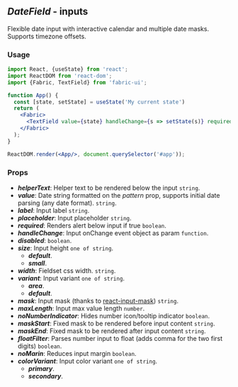 ## *DateField* - inputs

Flexible date input with interactive calendar and multiple date masks. Supports timezone offsets.

### Usage

```jsx
import React, {useState} from 'react';
import ReactDOM from 'react-dom';
import {Fabric, TextField} from 'fabric-ui';

function App() {
  const [state, setState] = useState('My current state')
  return (
    <Fabric>
      <TextField value={state} handleChange={s => setState(s)} required={true} width={'100%'}/>
    </Fabric>
  );
}

ReactDOM.render(<App/>, document.querySelector('#app'));
```

### Props

- ***helperText***: Helper text to be rendered below the input `string`.
- ***value***: Date string formatted on the _pattern_ prop, supports initial date parsing (any date format). `string`.
- ***label***: Input label `string`.
- ***placeholder***: Input placeholder `string`.
- ***required***: Renders alert below input if true `boolean`.
- ***handleChange***: Input onChange event object as param `function`.
- ***disabled***: `boolean`.
- ***size***: Input height `one of string`.
  - ***default***.
  - ***small***.
- ***width***: Fieldset css width. `string`.
- ***variant***:  Input variant `one of string`.
  - ***area***.
  - ***default***.
- ***mask***: Input mask (thanks to [react-input-mask](https://www.npmjs.com/package/react-input-mask)) `string`.
- ***maxLength***: Input max value length `number`.
- ***noNumberIndicator***: Hides number icon/tooltip indicator `boolean`.
- ***maskStart***: Fixed mask to be rendered before input content `string`.
- ***maskEnd***: Fixed mask to be rendered after input content `string`.
- ***floatFilter***: Parses number input to float (adds comma for the two first digits) `boolean`.
- ***noMarin***: Reduces input margin `boolean`.
- ***colorVariant***: Input color variant `one of string`.
  - ***primary***.
  - ***secondary***.
